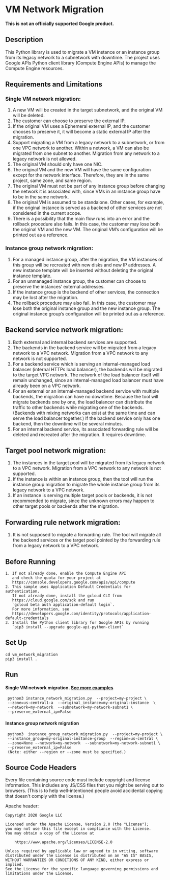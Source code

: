 # VM Network Migration
**This is not an officially supported Google product.**
## Description

This Python library is used to migrate a VM instance or an instance group from its legacy network to a
subnetwork with downtime. The project uses Google APIs Python client library (Compute Engine APIs) to manage the 
Compute Engine resources. 

## Requirements and Limitations
### Single VM network migration:
1. A new VM will be created in the target subnetwork, and the original VM will be deleted. 
2. The customer can choose to preserve the external IP.
3. If the original VM uses a Ephemeral external IP, and the customer chooses to preserve it, it will become a static external IP after the migration.
4. Support migrating a VM from a legacy network to a subnetwork, or from one VPC network to another. Within a network, a VM can also be migrated from one subnet to another. Migration from any network to a legacy network is not allowed.
5. The original VM should only have one NIC.
6. The original VM and the new VM will have the same configuration except for the network interface. Therefore, they are in the same project, same zone, and same region.
7. The original VM must not be part of any instance group before changing the network it is associated with, since VMs in an instance group have to be in the same network. 
8. The original VM is assumed to be standalone. Other cases, for example, if the original instance is served as a backend of other services are not considered in the current scope.
9. There is a possibility that the main flow runs into an error and the rollback procedure also fails. In this case, the customer may lose both the original VM and the new VM. The original VM’s configuration will be printed out as a reference.  

### Instance group network migration:
1. For a managed instance group, after the migration, the VM instances of this group will be recreated with new disks and new IP addresses. A new instance template will be inserted without deleting the original instance template.
2. For an unmanaged instance group, the customer can choose to preserve the instances’ external addresses.
3. If the instance group is the backend of other services, the connection may be lost after the migration.
4. The rollback procedure may also fail. In this case, the customer may lose both the original instance group and the new instance group. The original instance group’s configuration will be printed out as a reference.

## Backend service network migration:
1. Both external and internal backend services are supported.
2. The backends in the backend service will be migrated from a legacy network to a VPC network. Migration from a VPC network to any network is not supported. 
3. For a backend service which is serving an internal-managed load balancer (internal HTTPs load balancer), the backends will be migrated to the target VPC network. The network of the load balancer itself will remain unchanged, since an internal-managed load balancer must have already been on a VPC network.
4. For an external or an internal-managed backend service with multiple backends, the migration can have no downtime. Because the tool will migrate backends one by one, the load balancer can distribute the traffic to other backends while migrating one of the backends. (Backends with mixing networks can exist at the same time and can serve the load balancer together.) If the backend service only has one backend, then the downtime will be several minutes.
5. For an internal backend service, its associated forwarding rule will be deleted and recreated after the migration. It requires downtime.

## Target pool network migration:

1. The instances in the target pool will be migrated from its legacy network to a VPC network. Migration from a VPC network to any network is not supported.
2. If the instance is within an instance group, then the tool will run the instance group migration to migrate the whole instance group from its legacy network to a VPC network.
3. If an instance is serving multiple target pools or backends, it is not recommended to migrate, since the unknown errors may happen to other target pools or backends after the migration.

## Forwarding rule network migration:
1. It is not supposed to migrate a forwarding rule. The tool will migrate all the backend services or the target pool pointed by the forwarding rule from a legacy network to a VPC network.

## Before Running
    1. If not already done, enable the Compute Engine API
       and check the quota for your project at
       https://console.developers.google.com/apis/api/compute
    2. This sample uses Application Default Credentials for authentication.
       If not already done, install the gcloud CLI from
       https://cloud.google.com/sdk and run
       `gcloud beta auth application-default login`.
       For more information, see
       https://developers.google.com/identity/protocols/application-default-credentials
    3. Install the Python client library for Google APIs by running
       `pip3 install --upgrade google-api-python-client`
## Set Up
    cd vm_network_migration
    pip3 install .
## Run
#### Single VM network migration. [See more examples](./VM_INSTANCE_README.md)
     python3 instance_network_migration.py  --project=my-project \
     --zone=us-central1-a  --original_instance=my-original-instance  \
     --network=my-network  --subnetwork=my-network-subnet1 \
     --preserve_external_ip=False 
#### Instance group network migration
     python3  instance_group_network_migration.py  --project=my-project \
     --instance_group=my-original-instance-group  --region=us-central \
     --zone=None --network=my-network  --subnetwork=my-network-subnet1 \
     --preserve_external_ip=False
     (Note: either --region or --zone must be specified.)
     
## Source Code Headers

Every file containing source code must include copyright and license
information. This includes any JS/CSS files that you might be serving out to
browsers. (This is to help well-intentioned people avoid accidental copying that
doesn't comply with the license.)

Apache header:

    Copyright 2020 Google LLC

    Licensed under the Apache License, Version 2.0 (the "License");
    you may not use this file except in compliance with the License.
    You may obtain a copy of the License at

        https://www.apache.org/licenses/LICENSE-2.0

    Unless required by applicable law or agreed to in writing, software
    distributed under the License is distributed on an "AS IS" BASIS,
    WITHOUT WARRANTIES OR CONDITIONS OF ANY KIND, either express or implied.
    See the License for the specific language governing permissions and
    limitations under the License.
